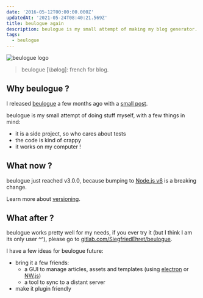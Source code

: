 ```yaml
---
date: '2016-05-12T00:00:00.000Z'
updatedAt: '2021-05-24T08:40:21.569Z'
title: beulogue again
description: beulogue is my small attempt of making my blog generator.
tags:
  - beulogue
---
```

![beulogue logo](/contentful/4ZGKt8LKA7v8RynaccxQ32/f525b12344e73044ae714a1d792a1b54/beulogue-logo.png)

> beulogue [\bøloɡ\]: french for blog.

## Why beulogue ?

I released [beulogue](https://gitlab.com/SiegfriedEhret/beulogue) a few months ago with a [small post](https://ehret.me/beulogue.html).

beulogue is my small attempt of doing stuff myself, with a few things in mind:

- it is a side project, so who cares about tests
- the code is kind of crappy
- it works on my computer !

## What now ?

beulogue just reached v3.0.0, because bumping to [Node.js v6](https://nodejs.org/en/) is a breaking change.

Learn more about [versioning](http://semver.org/).

## What after ?

beulogue works pretty well for my needs, if you ever try it (but I think I am its only user ^^), please go to [gitlab.com/SiegfriedEhret/beulogue](https://gitlab.com/SiegfriedEhret/beulogue).

I have a few ideas for beulogue future:

- bring it a few friends:
  - a GUI to manage articles, assets and templates (using [electron](http://electron.atom.io/) or [NW.js](http://nwjs.io/))
  - a tool to sync to a distant server
- make it plugin friendly
